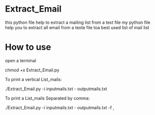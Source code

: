 # Extract_Email
this python file help to extract a mailing list from a text file 
my python file help you to extract all email from a texte file toa best used list of mail list 

# How to use 

open a terminal

chmod +x Extract_Email.py

To print a vertical List_mails:

  ./Extract_Email.py -i inputmails.txt - outputmails.txt

To print a List_mails Separated by comma:

  ./Extract_Email.py -i inputmails.txt - outputmails.txt -f ,
